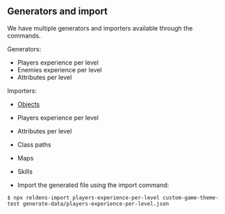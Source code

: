 ## Generators and import

We have multiple generators and importers available through the commands.

Generators:

- Players experience per level
- Enemies experience per level
- Attributes per level

Importers:

- [Objects](importers/objects-importer.md)
- Players experience per level
- Attributes per level
- Class paths
- Maps
- Skills


- Import the generated file using the import command:
```
$ npx reldens-import players-experience-per-level custom-game-theme-test generate-data/players-experience-per-level.json
```
